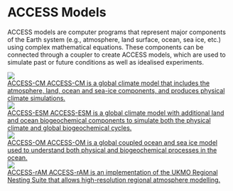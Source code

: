 # ACCESS Models

ACCESS models are computer programs that represent major components of the Earth system (e.g., atmosphere, land surface, ocean, sea ice, etc.) using complex mathematical equations. These components can be connected through a coupler to create ACCESS models, which are used to simulate past or future conditions as well as idealised experiments.

<div class="card-container">
    <!-- ACCESS-CM -->
    <a href="access-cm/" class="horizontal-card">
        <div class="card-image-container">
            <img src="/assets/model-config-logos/configurations-without-titles/access-cm.png" class="white-background img-contain"></img> 
        </div>
        <div class="card-text-container">
            <span class="bold" >ACCESS-CM</span>
            <span>
                ACCESS-CM is a global climate model that includes the atmosphere, land, ocean and sea-ice components, and produces physical climate simulations.
            </span>
        </div>
    </a>
    <!-- ACCESS-ESM -->
    <a href="access-esm/" class="horizontal-card">
        <div class="card-image-container">
            <img src="/assets/model-config-logos/configurations-without-titles/access-esm.png" class="white-background img-contain"></img> 
        </div>
        <div class="card-text-container">
            <span class="bold" >ACCESS-ESM</span>
            <span>
                ACCESS-ESM is a global climate model with additional land and ocean biogeochemical components to simulate both the physical climate and global biogeochemical cycles.
            </span>
        </div>
    </a>
    <!-- ACCESS-OM -->
    <a href="access-om/" class="horizontal-card">
        <div class="card-image-container">
            <img src="/assets/model-config-logos/configurations-without-titles/access-om.png" class="white-background img-contain"></img> 
        </div>
        <div class="card-text-container">
            <span class="bold" >ACCESS-OM</span>
            <span>
                ACCESS-OM is a global coupled ocean and sea ice model used to understand both physical and biogeochemical processes in the ocean.
            </span>
        </div>
    </a>
    <a href="access-ram/" class="horizontal-card">
        <div class="card-image-container">
            <img src="/assets/model-config-logos/configurations-without-titles/access-ram.png" class="white-background img-contain"></img> 
        </div>
        <div class="card-text-container">
            <span class="bold" >ACCESS-rAM</span>
            <span>
                ACCESS-rAM is an implementation of the UKMO Regional Nesting Suite that allows high-resolution regional atmosphere modelling.
            </span>
        </div>
    </a>
</div>